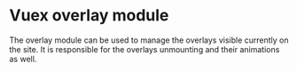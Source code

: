 # Vuex overlay module

The overlay module can be used to manage the overlays visible currently on the site. It is responsible for the overlays unmounting and their animations as well.
